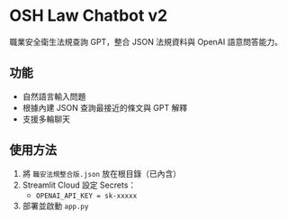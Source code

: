 # OSH Law Chatbot v2

職業安全衛生法規查詢 GPT，整合 JSON 法規資料與 OpenAI 語意問答能力。

## 功能
- 自然語言輸入問題
- 根據內建 JSON 查詢最接近的條文與 GPT 解釋
- 支援多輪聊天

## 使用方法

1. 將 `職安法規整合版.json` 放在根目錄（已內含）
2. Streamlit Cloud 設定 Secrets：
   - `OPENAI_API_KEY = sk-xxxxx`
3. 部署並啟動 `app.py`
